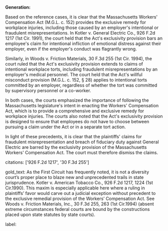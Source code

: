 **Generation:**



Based on the reference cases, it is clear that the Massachusetts Workers' Compensation Act (M.G.L. c. 152) provides the exclusive remedy for workplace injuries, including those caused by an employer's intentional or fraudulent misrepresentations. In Kotler v. General Electric Co., 926 F.2d 1217 (1st Cir. 1991), the court held that the Act's exclusivity provision bars an employee's claim for intentional infliction of emotional distress against their employer, even if the employer's conduct was flagrantly wrong.

Similarly, in Woods v. Friction Materials, 30 F.3d 255 (1st Cir. 1994), the court ruled that the Act's exclusivity provision extends to claims of intentional workplace torts, including fraudulent misrepresentations by an employer's medical personnel. The court held that the Act's willful misconduct provision (M.G.L. c. 152, § 28) applies to intentional torts committed by an employer, regardless of whether the tort was committed by supervisory personnel or a co-worker.

In both cases, the courts emphasized the importance of following the Massachusetts legislature's intent in enacting the Workers' Compensation Act, which is to provide a comprehensive and exclusive remedy for workplace injuries. The courts also noted that the Act's exclusivity provision is designed to ensure that employees do not have to choose between pursuing a claim under the Act or in a separate tort action.

In light of these precedents, it is clear that the plaintiffs' claims for fraudulent misrepresentation and breach of fiduciary duty against General Electric are barred by the exclusivity provision of the Massachusetts Workers' Compensation Act. The court must therefore dismiss the claims.

citations: ['926 F.2d 1217', '30 F.3d 255']

gold_text: As the First Circuit has frequently noted, it is not a diversity court’s proper place to blaze new and unprecedented trails in state jurisprudence. Kotler v. American Tobacco Co., 926 F.2d 1217, 1224 (1st Cir.1990). This maxim is especially applicable here where a ruling in plaintiffs’ favor would carve out a judicial exception without precedent to the exclusive remedial provision of the Workers’ Compensation Act. See Woods v. Friction Materials, Inc., 30 F.3d 255, 263 (1st Cir.1994) (absent extreme circumstances federal courts are bound by the constructions placed upon state statutes by state courts).

label: 